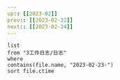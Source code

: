 ```yaml
---
up:: [[2023-02]]
prev:: [[2023-02-22]]
next:: [[2023-02-24]]
---
```


```dataview
list
from "3工作日志/日志"
where
contains(file.name, "2023-02-23-")
sort file.ctime
```